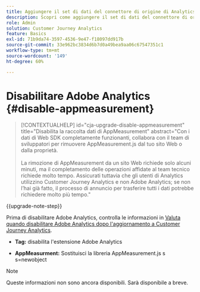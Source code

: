 ```yaml
---
title: Aggiungere il set di dati del connettore di origine di Analytics alla connessione
description: Scopri come aggiungere il set di dati del connettore di origine di Analytics alla connessione
role: Admin
solution: Customer Journey Analytics
feature: Basics
exl-id: 71b9da74-3597-4536-9e47-f18097dd917b
source-git-commit: 33e962bc3834d6b7d0a49bea9aa06c67547351c1
workflow-type: tm+mt
source-wordcount: '149'
ht-degree: 60%

---
```


# Disabilitare Adobe Analytics {#disable-appmeasurement}

<!-- markdownlint-disable MD034 -->

>[!CONTEXTUALHELP]
>id="cja-upgrade-disable-appmeasurement"
>title="Disabilita la raccolta dati di AppMeasurement"
>abstract="Con i dati di Web SDK completamente funzionanti, collabora con il team di sviluppatori per rimuovere AppMeasurement.js dal tuo sito Web o dalla proprietà.<br><br>La rimozione di AppMeasurement da un sito Web richiede solo alcuni minuti, ma il completamento delle operazioni affidate al team tecnico richiede molto tempo. Assicurati tuttavia che gli utenti di Analytics utilizzino Customer Journey Analytics e non Adobe Analytics; se non l’hai già fatto, il processo di annuncio per trasferire tutti i dati potrebbe richiedere molto più tempo."

<!-- markdownlint-enable MD034 -->

{{upgrade-note-step}}

Prima di disabilitare Adobe Analytics, controlla le informazioni in [Valuta quando disabilitare Adobe Analytics dopo l&#39;aggiornamento a Customer Journey Analytics](/help/getting-started/cja-upgrade/cja-upgrade-fully-move.md).

* **Tag:** disabilita l&#39;estensione Adobe Analytics

* **AppMeasurment:** Sostituisci la libreria AppMeasurement.js s s=newobject

>[!NOTE]
>
>Queste informazioni non sono ancora disponibili. Sarà disponibile a breve.

